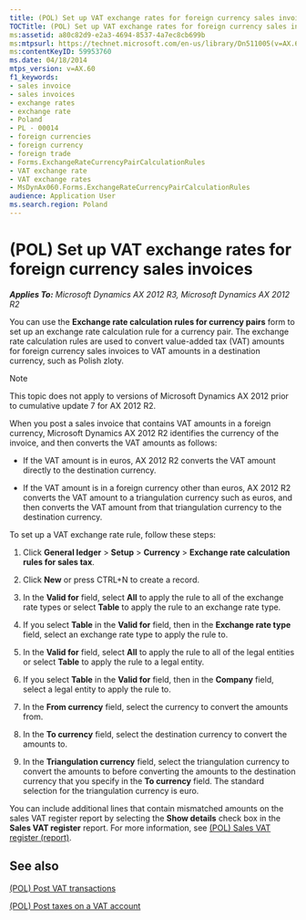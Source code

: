 ```yaml
---
title: (POL) Set up VAT exchange rates for foreign currency sales invoices
TOCTitle: (POL) Set up VAT exchange rates for foreign currency sales invoices
ms:assetid: a80c82d9-e2a3-4694-8537-4a7ec8cb699b
ms:mtpsurl: https://technet.microsoft.com/en-us/library/Dn511005(v=AX.60)
ms:contentKeyID: 59953760
ms.date: 04/18/2014
mtps_version: v=AX.60
f1_keywords:
- sales invoice
- sales invoices
- exchange rates
- exchange rate
- Poland
- PL - 00014
- foreign currencies
- foreign currency
- foreign trade
- Forms.ExchangeRateCurrencyPairCalculationRules
- VAT exchange rate
- VAT exchange rates
- MsDynAx060.Forms.ExchangeRateCurrencyPairCalculationRules
audience: Application User
ms.search.region: Poland
---
```


# (POL) Set up VAT exchange rates for foreign currency sales invoices 


_**Applies To:** Microsoft Dynamics AX 2012 R3, Microsoft Dynamics AX 2012 R2_

You can use the **Exchange rate calculation rules for currency pairs** form to set up an exchange rate calculation rule for a currency pair. The exchange rate calculation rules are used to convert value-added tax (VAT) amounts for foreign currency sales invoices to VAT amounts in a destination currency, such as Polish zloty.


> [!NOTE]
> <P>This topic does not apply to versions of Microsoft Dynamics AX 2012 prior to cumulative update 7 for AX 2012 R2.</P>



When you post a sales invoice that contains VAT amounts in a foreign currency, Microsoft Dynamics AX 2012 R2 identifies the currency of the invoice, and then converts the VAT amounts as follows:

  - If the VAT amount is in euros, AX 2012 R2 converts the VAT amount directly to the destination currency.

  - If the VAT amount is in a foreign currency other than euros, AX 2012 R2 converts the VAT amount to a triangulation currency such as euros, and then converts the VAT amount from that triangulation currency to the destination currency.

To set up a VAT exchange rate rule, follow these steps:

1.  Click **General ledger** \> **Setup** \> **Currency** \> **Exchange rate calculation rules for sales tax**.

2.  Click **New** or press CTRL+N to create a record.

3.  In the **Valid for** field, select **All** to apply the rule to all of the exchange rate types or select **Table** to apply the rule to an exchange rate type.

4.  If you select **Table** in the **Valid for** field, then in the **Exchange rate type** field, select an exchange rate type to apply the rule to.

5.  In the **Valid for** field, select **All** to apply the rule to all of the legal entities or select **Table** to apply the rule to a legal entity.

6.  If you select **Table** in the **Valid for** field, then in the **Company** field, select a legal entity to apply the rule to.

7.  In the **From currency** field, select the currency to convert the amounts from.

8.  In the **To currency** field, select the destination currency to convert the amounts to.

9.  In the **Triangulation currency** field, select the triangulation currency to convert the amounts to before converting the amounts to the destination currency that you specify in the **To currency** field. The standard selection for the triangulation currency is euro.

You can include additional lines that contain mismatched amounts on the sales VAT register report by selecting the **Show details** check box in the **Sales VAT register** report. For more information, see [(POL) Sales VAT register (report)](pol-sales-vat-register-report.md).

## See also

[(POL) Post VAT transactions](pol-post-vat-transactions.md)

[(POL) Post taxes on a VAT account](pol-post-taxes-on-a-vat-account.md)

  


